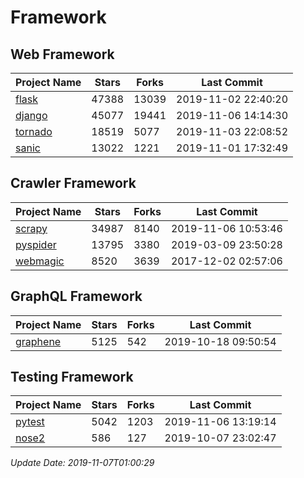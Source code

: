 # Framework

## Web Framework

| Project Name | Stars | Forks | Last Commit |
| ------------ | ----- | ----- | ----------- |
| [flask](https://github.com/pallets/flask) | 47388 | 13039 | 2019-11-02 22:40:20 |
| [django](https://github.com/django/django) | 45077 | 19441 | 2019-11-06 14:14:30 |
| [tornado](https://github.com/tornadoweb/tornado) | 18519 | 5077 | 2019-11-03 22:08:52 |
| [sanic](https://github.com/huge-success/sanic) | 13022 | 1221 | 2019-11-01 17:32:49 |

## Crawler Framework

| Project Name | Stars | Forks | Last Commit |
| ------------ | ----- | ----- | ----------- |
| [scrapy](https://github.com/scrapy/scrapy) | 34987 | 8140 | 2019-11-06 10:53:46 |
| [pyspider](https://github.com/binux/pyspider) | 13795 | 3380 | 2019-03-09 23:50:28 |
| [webmagic](https://github.com/code4craft/webmagic) | 8520 | 3639 | 2017-12-02 02:57:06 |

## GraphQL Framework

| Project Name | Stars | Forks | Last Commit |
| ------------ | ----- | ----- | ----------- |
| [graphene](https://github.com/graphql-python/graphene) | 5125 | 542 | 2019-10-18 09:50:54 |

## Testing Framework

| Project Name | Stars | Forks | Last Commit |
| ------------ | ----- | ----- | ----------- |
| [pytest](https://github.com/pytest-dev/pytest) | 5042 | 1203 | 2019-11-06 13:19:14 |
| [nose2](https://github.com/nose-devs/nose2) | 586 | 127 | 2019-10-07 23:02:47 |

*Update Date: 2019-11-07T01:00:29*